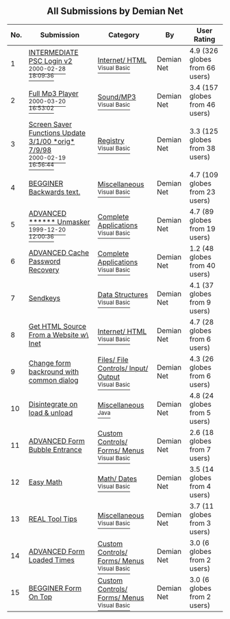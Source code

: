 ﻿<div align="center">

## All Submissions by Demian Net

</div>

No.  | Submission | Category | By   | User Rating
---- | ---------- | -------- | ---- | -----------
1 | [INTERMEDIATE PSC Login v2<br /><sup>2000-02-28 18:09:36</sup>](https://github.com/Planet-Source-Code/demian-net-intermediate-psc-login-v2__1-6317) | [Internet/ HTML<br /><sup>Visual Basic</sup>](../ByCategory/internet-html__1-34.md) | Demian Net | 4.9 (326 globes from 66 users)
2 | [Full Mp3 Player<br /><sup>2000-03-20 16:53:02</sup>](https://github.com/Planet-Source-Code/demian-net-full-mp3-player__1-6967) | [Sound/MP3<br /><sup>Visual Basic</sup>](../ByCategory/sound-mp3__1-45.md) | Demian Net | 3.4 (157 globes from 46 users)
3 | [Screen Saver Functions Update 3/1/00 \*orig\* 7/9/98<br /><sup>2000-02-19 16:56:44</sup>](https://github.com/Planet-Source-Code/demian-net-screen-saver-functions-update-3-1-00-orig-7-9-98__1-6340) | [Registry<br /><sup>Visual Basic</sup>](../ByCategory/registry__1-36.md) | Demian Net | 3.3 (125 globes from 38 users)
4 | [BEGGINER Backwards text\.<br />](https://github.com/Planet-Source-Code/demian-net-begginer-backwards-text__1-6300) | [Miscellaneous<br /><sup>Visual Basic</sup>](../ByCategory/miscellaneous__1-1.md) | Demian Net | 4.7 (109 globes from 23 users)
5 | [ADVANCED \*\*\*\*\*\* Unmasker<br /><sup>1999-12-20 12:00:36</sup>](https://github.com/Planet-Source-Code/demian-net-advanced-unmasker__1-5647) | [Complete Applications<br /><sup>Visual Basic</sup>](../ByCategory/complete-applications__1-27.md) | Demian Net | 4.7 (89 globes from 19 users)
6 | [ADVANCED Cache Password Recovery<br />](https://github.com/Planet-Source-Code/demian-net-advanced-cache-password-recovery__1-3621) | [Complete Applications<br /><sup>Visual Basic</sup>](../ByCategory/complete-applications__1-27.md) | Demian Net | 1.2 (48 globes from 40 users)
7 | [Sendkeys<br />](https://github.com/Planet-Source-Code/demian-net-sendkeys__1-6969) | [Data Structures<br /><sup>Visual Basic</sup>](../ByCategory/data-structures__1-33.md) | Demian Net | 4.1 (37 globes from 9 users)
8 | [Get HTML Source From a Website w\\ Inet<br />](https://github.com/Planet-Source-Code/demian-net-get-html-source-from-a-website-w-inet__1-6968) | [Internet/ HTML<br /><sup>Visual Basic</sup>](../ByCategory/internet-html__1-34.md) | Demian Net | 4.7 (28 globes from 6 users)
9 | [Change form backround with common dialog<br />](https://github.com/Planet-Source-Code/demian-net-change-form-backround-with-common-dialog__1-6975) | [Files/ File Controls/ Input/ Output<br /><sup>Visual Basic</sup>](../ByCategory/files-file-controls-input-output__1-3.md) | Demian Net | 4.3 (26 globes from 6 users)
10 | [Disintegrate on load & unload<br />](https://github.com/Planet-Source-Code/demian-net-disintegrate-on-load-unload__2-1812) | [Miscellaneous<br /><sup>Java</sup>](../ByCategory/miscellaneous__2-57.md) | Demian Net | 4.8 (24 globes from 5 users)
11 | [ADVANCED Form Bubble Entrance<br />](https://github.com/Planet-Source-Code/demian-net-advanced-form-bubble-entrance__1-3682) | [Custom Controls/ Forms/  Menus<br /><sup>Visual Basic</sup>](../ByCategory/custom-controls-forms-menus__1-4.md) | Demian Net | 2.6 (18 globes from 7 users)
12 | [Easy Math<br />](https://github.com/Planet-Source-Code/demian-net-easy-math__1-6966) | [Math/ Dates<br /><sup>Visual Basic</sup>](../ByCategory/math-dates__1-37.md) | Demian Net | 3.5 (14 globes from 4 users)
13 | [REAL Tool Tips<br />](https://github.com/Planet-Source-Code/demian-net-real-tool-tips__1-6976) | [Miscellaneous<br /><sup>Visual Basic</sup>](../ByCategory/miscellaneous__1-1.md) | Demian Net | 3.7 (11 globes from 3 users)
14 | [ADVANCED Form Loaded Times<br />](https://github.com/Planet-Source-Code/demian-net-advanced-form-loaded-times__1-3624) | [Custom Controls/ Forms/  Menus<br /><sup>Visual Basic</sup>](../ByCategory/custom-controls-forms-menus__1-4.md) | Demian Net | 3.0 (6 globes from 2 users)
15 | [BEGGINER Form On Top<br />](https://github.com/Planet-Source-Code/demian-net-begginer-form-on-top__1-6043) | [Custom Controls/ Forms/  Menus<br /><sup>Visual Basic</sup>](../ByCategory/custom-controls-forms-menus__1-4.md) | Demian Net | 3.0 (6 globes from 2 users)
